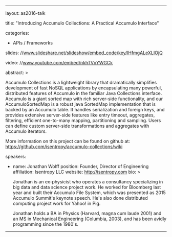 ---

layout: as2016-talk

title: "Introducing Accumulo Collections: A Practical Accumulo Interface"

categories:
  - APIs / Frameworks

slides: //www.slideshare.net/slideshow/embed_code/key/lHfmgALeXLIOjQ

video: //www.youtube.com/embed/nkhTVxYWGCk

abstract: >
  
  <p>Accumulo Collections is a lightweight library that dramatically simplifies development of fast NoSQL applications by encapsulating many powerful, distributed features of Accumulo in the familiar Java Collections interface. Accumulo is a giant sorted map with rich server-side functionality, and our AccumuloSortedMap is a robust java SortedMap implementation that is backed by an Accumulo table. It handles serialization and foreign keys, and provides extensive server-side features like entry timeout, aggregates, filtering, efficient one-to-many mapping, partitioning and sampling. Users can define custom server-side transformations and aggregates with Accumulo iterators.</p>

  <p>More information on this project can be found on github at:
    <a href="https://github.com/isentropy/accumulo-collections/wiki">https://github.com/isentropy/accumulo-collections/wiki</a>
  </p>

speakers:
  
  - name: Jonathan Wolff
    position: Founder, Director of Engineering
    affiliation: Isentropy LLC
    website: http://isentropy.com
    bio: >

      <p>Jonathan is an ex-physicist who operates a consultancy specializing in big data and data science project work. He worked for Bloomberg last year and built their Accumulo File System, which was presented as 2015 Accumulo Summit's keynote speech. He's also done distributed computing project work for Yahoo! in Pig.</p>

      <p>Jonathan holds a BA in Physics (Harvard, magna cum laude 2001) and an MS in Mechanical Engineering (Columbia, 2003), and has been avidly programming since the 1980's.</p>
---